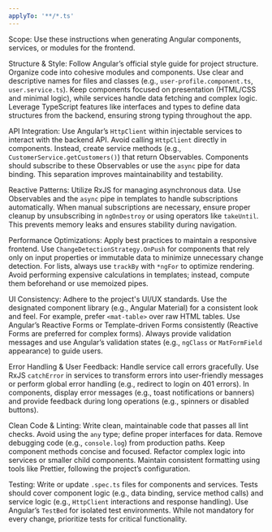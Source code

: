 ```yaml
---
applyTo: '**/*.ts'
---
```

Scope: Use these instructions when generating Angular components, services, or modules for the frontend.

Structure & Style: Follow Angular’s official style guide for project structure. Organize code into cohesive modules and components. Use clear and descriptive names for files and classes (e.g., `user-profile.component.ts`, `user.service.ts`). Keep components focused on presentation (HTML/CSS and minimal logic), while services handle data fetching and complex logic. Leverage TypeScript features like interfaces and types to define data structures from the backend, ensuring strong typing throughout the app.

API Integration: Use Angular’s `HttpClient` within injectable services to interact with the backend API. Avoid calling `HttpClient` directly in components. Instead, create service methods (e.g., `CustomerService.getCustomers()`) that return Observables. Components should subscribe to these Observables or use the `async` pipe for data binding. This separation improves maintainability and testability.

Reactive Patterns: Utilize RxJS for managing asynchronous data. Use Observables and the `async` pipe in templates to handle subscriptions automatically. When manual subscriptions are necessary, ensure proper cleanup by unsubscribing in `ngOnDestroy` or using operators like `takeUntil`. This prevents memory leaks and ensures stability during navigation.

Performance Optimizations: Apply best practices to maintain a responsive frontend. Use `ChangeDetectionStrategy.OnPush` for components that rely only on input properties or immutable data to minimize unnecessary change detection. For lists, always use `trackBy` with `*ngFor` to optimize rendering. Avoid performing expensive calculations in templates; instead, compute them beforehand or use memoized pipes.

UI Consistency: Adhere to the project's UI/UX standards. Use the designated component library (e.g., Angular Material) for a consistent look and feel. For example, prefer `<mat-table>` over raw HTML tables. Use Angular’s Reactive Forms or Template-driven Forms consistently (Reactive Forms are preferred for complex forms). Always provide validation messages and use Angular’s validation states (e.g., `ngClass` or `MatFormField` appearance) to guide users.

Error Handling & User Feedback: Handle service call errors gracefully. Use RxJS `catchError` in services to transform errors into user-friendly messages or perform global error handling (e.g., redirect to login on 401 errors). In components, display error messages (e.g., toast notifications or banners) and provide feedback during long operations (e.g., spinners or disabled buttons).

Clean Code & Linting: Write clean, maintainable code that passes all lint checks. Avoid using the `any` type; define proper interfaces for data. Remove debugging code (e.g., `console.log`) from production paths. Keep component methods concise and focused. Refactor complex logic into services or smaller child components. Maintain consistent formatting using tools like Prettier, following the project’s configuration.

Testing: Write or update `.spec.ts` files for components and services. Tests should cover component logic (e.g., data binding, service method calls) and service logic (e.g., `HttpClient` interactions and response handling). Use Angular’s `TestBed` for isolated test environments. While not mandatory for every change, prioritize tests for critical functionality.
